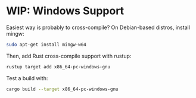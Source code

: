 # WIP: Windows Support

Easiest way is probably to cross-compile? On Debian-based distros, install mingw:

```bash
sudo apt-get install mingw-w64
```

Then, add Rust cross-compile support with rustup:

```bash
rustup target add x86_64-pc-windows-gnu
```

Test a build with:

```bash
cargo build --target x86_64-pc-windows-gnu
```
